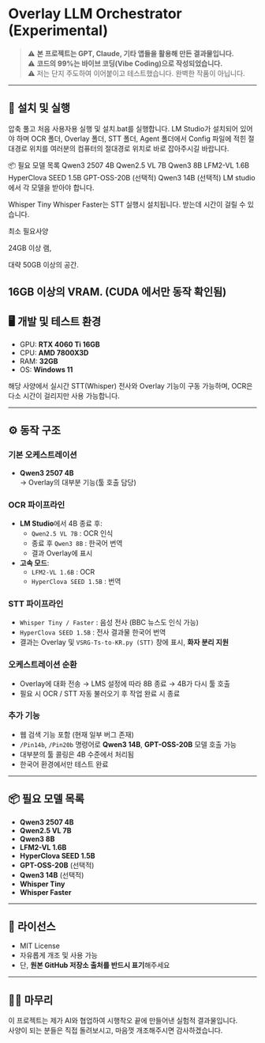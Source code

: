 # Overlay LLM Orchestrator (Experimental)

> ⚠️ **본 프로젝트는 GPT, Claude, 기타 앱들을 활용해 만든 결과물입니다.**  
> ⚠️ **코드의 99%는 바이브 코딩(Vibe Coding)으로 작성되었습니다.**  
> ⚠️ 저는 단지 주도하여 이어붙이고 테스트했습니다. 완벽한 작품이 아닙니다.

---

## 🚀 설치 및 실행

압축 풀고 처음 사용자용 실행 및 설치.bat를 실행합니다. LM Studio가 설치되어 있어야 하며
OCR 폴더, Overlay 폴더, STT 폴더, Agent 폴더에서 Config 파일에 적힌
절대경로 위치를 여러분의 컴퓨터의 절대경로 위치로 바로 잡아주시길 바랍니다.

📦 필요 모델 목록
Qwen3 2507 4B
Qwen2.5 VL 7B
Qwen3 8B
LFM2-VL 1.6B
HyperClova SEED 1.5B
GPT-OSS-20B (선택적)
Qwen3 14B (선택적)
LM studio에서 각 모델을 받아야 합니다.

Whisper Tiny
Whisper Faster는 STT 실행시 설치됩니다. 받는데 시간이 걸릴 수 있습니다.

최소 필요사양

24GB 이상 램,

대략 50GB 이상의 공간.

16GB 이상의 VRAM. (CUDA 에서만 동작 확인됨)
---

## 🖥️ 개발 및 테스트 환경
- GPU: **RTX 4060 Ti 16GB**
- CPU: **AMD 7800X3D**
- RAM: **32GB**
- OS: **Windows 11**

해당 사양에서 실시간 STT(Whisper) 전사와 Overlay 기능이 구동 가능하며, OCR은 다소 시간이 걸리지만 사용 가능합니다.

---

## ⚙️ 동작 구조

### 기본 오케스트레이션
- **Qwen3 2507 4B**  
  → Overlay의 대부분 기능(툴 호출 담당)  

### OCR 파이프라인
- **LM Studio**에서 4B 종료 후:  
  - `Qwen2.5 VL 7B` : OCR 인식  
  - 종료 후 `Qwen3 8B` : 한국어 번역  
  - 결과 Overlay에 표시  
- **고속 모드**:  
  - `LFM2-VL 1.6B` : OCR  
  - `HyperClova SEED 1.5B` : 번역  

### STT 파이프라인
- `Whisper Tiny / Faster` : 음성 전사 (BBC 뉴스도 인식 가능)  
- `HyperClova SEED 1.5B` : 전사 결과물 한국어 번역  
- 결과는 Overlay 및 `VSRG-Ts-to-KR.py (STT)` 창에 표시, **화자 분리 지원**  

### 오케스트레이션 순환
- Overlay에 대화 전송 → LMS 설정에 따라 8B 종료 → 4B가 다시 툴 호출  
- 필요 시 OCR / STT 자동 불러오기 후 작업 완료 시 종료  

### 추가 기능
- 웹 검색 기능 포함 (현재 일부 버그 존재)  
- `/Pin14b`, `/Pin20b` 명령어로 **Qwen3 14B**, **GPT-OSS-20B** 모델 호출 가능  
- 대부분의 툴 콜링은 4B 수준에서 처리됨  
- 한국어 환경에서만 테스트 완료  

---

## 📦 필요 모델 목록
- **Qwen3 2507 4B**
- **Qwen2.5 VL 7B**
- **Qwen3 8B**
- **LFM2-VL 1.6B**
- **HyperClova SEED 1.5B**
- **GPT-OSS-20B** (선택적)
- **Qwen3 14B** (선택적)
- **Whisper Tiny**
- **Whisper Faster**

---

## 🔑 라이선스
- MIT License
- 자유롭게 개조 및 사용 가능  
- 단, **원본 GitHub 저장소 출처를 반드시 표기**해주세요  

---

## 🙋‍♂️ 마무리
이 프로젝트는 제가 AI와 협업하여 시행착오 끝에 만들어낸 실험적 결과물입니다.  
사양이 되는 분들은 직접 돌려보시고, 마음껏 개조해주시면 감사하겠습니다.  
